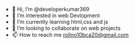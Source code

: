 - 👋 Hi, I’m @developerkumar369
- 👀 I’m interested in web Devlopment
- 🌱 I’m currently learning html,css and js
- 💞️ I’m looking to collaborate on web projects
- 📫 How to reach me rollno10bca20@gmail.com

<!---
developerkumar369/developerkumar369 is a ✨ special ✨ repository because its `README.md` (this file) appears on your GitHub profile.
You can click the Preview link to take a look at your changes.
--->
